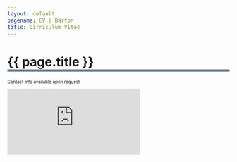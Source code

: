 ```yaml
---
layout: default
pagename: CV | Barton
title: Cirriculum Vitae
---
```

<h1 style="border-bottom: 5px solid #647889;">{{ page.title }}</h1>
<p style="font-size:0.7em;">Contact info available upon request</p>

<embed src="https://seanlinnaeusbarton.github.io/cv/WebsiteCV.pdf" type="application/pdf" />




